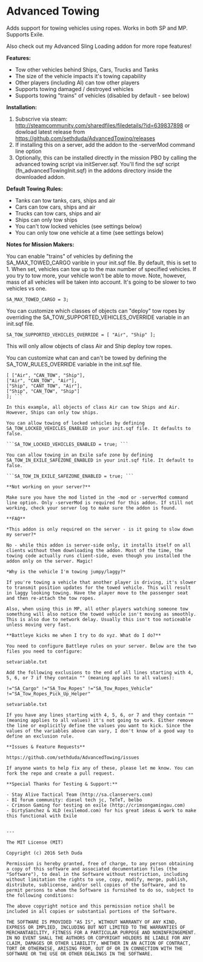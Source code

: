 # Advanced Towing

Adds support for towing vehicles using ropes. Works in both SP and MP. Supports Exile.

Also check out my Advanced Sling Loading addon for more rope features! 

**Features:**

- Tow other vehicles behind Ships, Cars, Trucks and Tanks 
- The size of the vehicle impacts it's towing capability 
- Other players (including AI) can tow other players 
- Supports towing damaged / destroyed vehicles 
- Supports towing "trains" of vehicles (disabled by default - see below) 

**Installation:**

1. Subscrive via steam: http://steamcommunity.com/sharedfiles/filedetails/?id=639837898 or dowload latest release from https://github.com/sethduda/AdvancedTowing/releases
2. If installing this on a server, add the addon to the -serverMod command line option
3. Optionally, this can be installed directly in the mission PBO by calling the advanced towing script via initServer.sqf. You'll find the sqf script (fn_advancedTowingInit.sqf) in the addons directory inside the downloaded addon.

**Default Towing Rules:**

- Tanks can tow tanks, cars, ships and air 
- Cars can tow cars, ships and air 
- Trucks can tow cars, ships and air 
- Ships can only tow ships 
- You can't tow locked vehicles (see settings below) 
- You can only tow one vehicle at a time (see settings below) 

**Notes for Mission Makers:**

You can enable "trains" of vehicles by defining the SA_MAX_TOWED_CARGO varible in your init.sqf file. By default, this is set to 1. When set, vehicles can tow up to the max number of specified vehicles. If you try to tow more, your vehicle won't be able to move. Note, however, mass of all vehicles will be taken into account. It's going to be slower to two vehicles vs one. 

```SA_MAX_TOWED_CARGO = 3; ```

You can customize which classes of objects can "deploy" tow ropes by overriding the SA_TOW_SUPPORTED_VEHICLES_OVERRIDE variable in an init.sqf file. 

```SA_TOW_SUPPORTED_VEHICLES_OVERRIDE = [ "Air", "Ship" ]; ```

This will only allow objects of class Air and Ship deploy tow ropes.

You can customize what can and can't be towed by defining the SA_TOW_RULES_OVERRIDE variable in the init.sqf file. 

```SA_TOW_RULES_OVERRIDE = 
[ ["Air", "CAN_TOW", "Ship"], 
["Air", "CAN_TOW", "Air"], 
["Ship", "CANT_TOW", "Air"], 
["Ship", "CAN_TOW", "Ship"] 
]; ```

In this example, all objects of class Air can tow Ships and Air. However, Ships can only tow ships. 

You can allow towing of locked vehicles by defining SA_TOW_LOCKED_VEHICLES_ENABLED in your init.sqf file. It defaults to false. 

```SA_TOW_LOCKED_VEHICLES_ENABLED = true; ```

You can allow towing in an Exile safe zone by defining SA_TOW_IN_EXILE_SAFEZONE_ENABLED in your init.sqf file. It default to false. 

```SA_TOW_IN_EXILE_SAFEZONE_ENABLED = true; ```

**Not working on your server?**

Make sure you have the mod listed in the -mod or -serverMod command line option. Only -serverMod is required for this addon. If still not working, check your server log to make sure the addon is found. 

**FAQ**

*This addon is only required on the server - is it going to slow down my server?*

No - while this addon is server-side only, it installs itself on all clients without them downloading the addon. Most of the time, the towing code actually runs client-side, even though you installed the addon only on the server. Magic! 

*Why is the vehicle I'm towing jumpy/laggy?*

If you're towing a vehicle that another player is driving, it's slower to transmit position updates for the towed vehicle. This will result in laggy looking towing. Have the player move to the passenger seat and then re-attach the tow ropes. 

Also, when using this in MP, all other players watching someone tow something will also notice the towed vehicle isn't moving as smoothly. This is also due to network delay. Usually this isn't too noticeable unless moving very fast. 

**Battleye kicks me when I try to do xyz. What do I do?**

You need to configure Battleye rules on your server. Below are the two files you need to configure: 

setvariable.txt 

Add the following exclusions to the end of all lines starting with 4, 5, 6, or 7 if they contain "" (meaning applies to all values): 

!="SA_Cargo" !="SA_Tow_Ropes" !="SA_Tow_Ropes_Vehicle" !="SA_Tow_Ropes_Pick_Up_Helper" 

setvariable.txt 

If you have any lines starting with 4, 5, 6, or 7 and they contain "" (meaning applies to all values) it's not going to work. Either remove the line or explicitly define the values you want to kick. Since the values of the variables above can vary, I don't know of a good way to define an exclusion rule. 

**Issues & Feature Requests**

https://github.com/sethduda/AdvancedTowing/issues 

If anyone wants to help fix any of these, please let me know. You can fork the repo and create a pull request. 

**Special Thanks for Testing & Support:**

- Stay Alive Tactical Team (http://sa.clanservers.com) 
- BI forum community: diesel tech jc, TeTeT, belbo 
- Crimson Gaming for testing on exile (http://crimsongamingau.com)
- DirtySanchez & XLD (exilemod.com) for his great ideas & work to make this functional with Exile


---

The MIT License (MIT)

Copyright (c) 2016 Seth Duda

Permission is hereby granted, free of charge, to any person obtaining a copy of this software and associated documentation files (the "Software"), to deal in the Software without restriction, including without limitation the rights to use, copy, modify, merge, publish, distribute, sublicense, and/or sell copies of the Software, and to permit persons to whom the Software is furnished to do so, subject to the following conditions:

The above copyright notice and this permission notice shall be included in all copies or substantial portions of the Software.

THE SOFTWARE IS PROVIDED "AS IS", WITHOUT WARRANTY OF ANY KIND, EXPRESS OR IMPLIED, INCLUDING BUT NOT LIMITED TO THE WARRANTIES OF MERCHANTABILITY, FITNESS FOR A PARTICULAR PURPOSE AND NONINFRINGEMENT. IN NO EVENT SHALL THE AUTHORS OR COPYRIGHT HOLDERS BE LIABLE FOR ANY CLAIM, DAMAGES OR OTHER LIABILITY, WHETHER IN AN ACTION OF CONTRACT, TORT OR OTHERWISE, ARISING FROM, OUT OF OR IN CONNECTION WITH THE SOFTWARE OR THE USE OR OTHER DEALINGS IN THE SOFTWARE.
